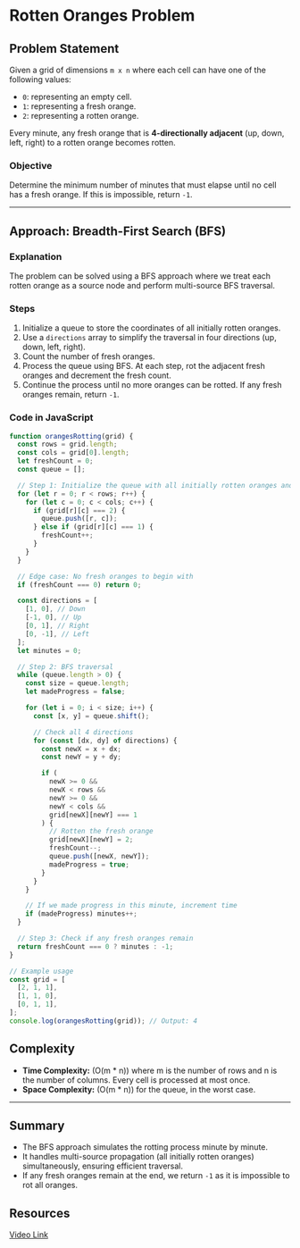 # Rotten Oranges Problem

## Problem Statement

Given a grid of dimensions `m x n` where each cell can have one of the following values:

- `0`: representing an empty cell.
- `1`: representing a fresh orange.
- `2`: representing a rotten orange.

Every minute, any fresh orange that is **4-directionally adjacent** (up, down, left, right) to a rotten orange becomes rotten.

### Objective

Determine the minimum number of minutes that must elapse until no cell has a fresh orange. If this is impossible, return `-1`.

---

## Approach: Breadth-First Search (BFS)

### Explanation

The problem can be solved using a BFS approach where we treat each rotten orange as a source node and perform multi-source BFS traversal.

### Steps

1. Initialize a queue to store the coordinates of all initially rotten oranges.
2. Use a `directions` array to simplify the traversal in four directions (up, down, left, right).
3. Count the number of fresh oranges.
4. Process the queue using BFS. At each step, rot the adjacent fresh oranges and decrement the fresh count.
5. Continue the process until no more oranges can be rotted. If any fresh oranges remain, return `-1`.

### Code in JavaScript

```javascript
function orangesRotting(grid) {
  const rows = grid.length;
  const cols = grid[0].length;
  let freshCount = 0;
  const queue = [];

  // Step 1: Initialize the queue with all initially rotten oranges and count fresh ones
  for (let r = 0; r < rows; r++) {
    for (let c = 0; c < cols; c++) {
      if (grid[r][c] === 2) {
        queue.push([r, c]);
      } else if (grid[r][c] === 1) {
        freshCount++;
      }
    }
  }

  // Edge case: No fresh oranges to begin with
  if (freshCount === 0) return 0;

  const directions = [
    [1, 0], // Down
    [-1, 0], // Up
    [0, 1], // Right
    [0, -1], // Left
  ];
  let minutes = 0;

  // Step 2: BFS traversal
  while (queue.length > 0) {
    const size = queue.length;
    let madeProgress = false;

    for (let i = 0; i < size; i++) {
      const [x, y] = queue.shift();

      // Check all 4 directions
      for (const [dx, dy] of directions) {
        const newX = x + dx;
        const newY = y + dy;

        if (
          newX >= 0 &&
          newX < rows &&
          newY >= 0 &&
          newY < cols &&
          grid[newX][newY] === 1
        ) {
          // Rotten the fresh orange
          grid[newX][newY] = 2;
          freshCount--;
          queue.push([newX, newY]);
          madeProgress = true;
        }
      }
    }

    // If we made progress in this minute, increment time
    if (madeProgress) minutes++;
  }

  // Step 3: Check if any fresh oranges remain
  return freshCount === 0 ? minutes : -1;
}

// Example usage
const grid = [
  [2, 1, 1],
  [1, 1, 0],
  [0, 1, 1],
];
console.log(orangesRotting(grid)); // Output: 4
```

## Complexity

- **Time Complexity:** \(O(m \* n)\) where m is the number of rows and n is the number of columns. Every cell is processed at most once.
- **Space Complexity:** \(O(m \* n)\) for the queue, in the worst case.

---

## Summary

- The BFS approach simulates the rotting process minute by minute.
- It handles multi-source propagation (all initially rotten oranges) simultaneously, ensuring efficient traversal.
- If any fresh oranges remain at the end, we return `-1` as it is impossible to rot all oranges.

## Resources

[Video Link](https://www.youtube.com/watch?v=yf3oUhkvqA0&list=PLgUwDviBIf0oE3gA41TKO2H5bHpPd7fzn&index=10&ab_channel=takeUforward)
